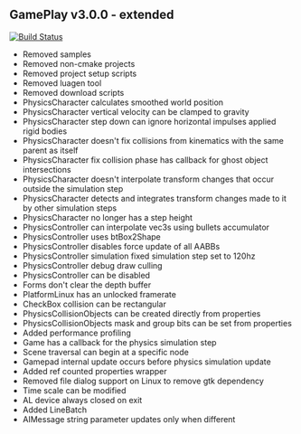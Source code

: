 ## GamePlay v3.0.0 - extended
[![Build Status](https://travis-ci.org/louis-mclaughlin/gameplay-platformer.svg?branch=next)](https://travis-ci.org/louis-mclaughlin/platformer)

- Removed samples
- Removed  non-cmake projects
- Removed project setup scripts
- Removed luagen tool
- Removed download scripts
- PhysicsCharacter calculates smoothed world position
- PhysicsCharacter vertical velocity can be clamped to gravity
- PhysicsCharacter step down can ignore horizontal impulses applied rigid bodies
- PhysicsCharacter doesn't fix collisions from kinematics with the same parent as itself
- PhysicsCharacter fix collision phase has callback for ghost object intersections
- PhysicsCharacter doesn't interpolate transform changes that occur outside the simulation step
- PhysicsCharacter detects and integrates transform changes made to it by other simulation steps
- PhysicsCharacter no longer has a step height
- PhysicsController can interpolate vec3s using bullets accumulator
- PhysicsController uses btBox2Shape
- PhysicsController disables force update of all AABBs
- PhysicsController simulation fixed simulation step set to 120hz
- PhysicsController debug draw culling
- PhysicsController can be disabled
- Forms don't clear the depth buffer
- PlatformLinux has an unlocked framerate
- CheckBox collision can be rectangular
- PhysicsCollisionObjects can be created directly from properties
- PhysicsCollisionObjects mask and group bits can be set from properties
- Added performance profiling
- Game has a callback for the physics simulation step
- Scene traversal can begin at a specific node
- Gamepad internal update occurs before physics simulation update
- Added ref counted properties wrapper
- Removed file dialog support on Linux to remove gtk dependency
- Time scale can be modified
- AL device always closed on exit
- Added LineBatch
- AIMessage string parameter updates only when different
